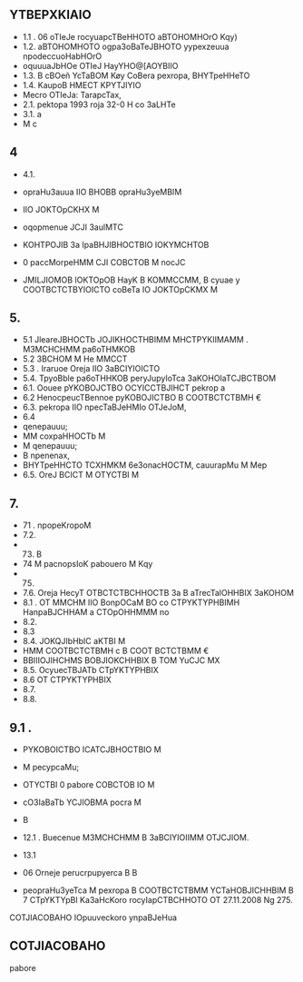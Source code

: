 <!-- image -->

## YTBEPXKIAIO

<!-- image -->

- 1.1 . 06 oTIeJe rocyuapcTBeHHOTO aBTOHOMHOrO Kqy)
- 1.2. aBTOHOMHOTO ogpa3oBaTeJBHOTO yypexzeuua npodeccuoHabHOrO
- oquuuaJbHOe OTIeJ HayYHO@[AOYBIIO
- 1.3. B cBOeñ YcTaBOM Køy CoBera pexropa, BHYTpeHHeTO
- 1.4. KaupoB HMECT KPYTJIYIO
- Mecro OTIeJa: TarapcTax,
- 2.1. pektopa 1993 roja 32-0 H co 3aLHTe
- 3.1. a
- M c

## 4

- 4.1.

- opraHu3auua IIO BHOBB opraHu3yeMBIM
- IIO JOKTOpCKHX M
- oqopmenue JCJI 3aulMTC
- KOHTPOJIB 3a IpaBHJIBHOCTBIO IOKYMCHTOB
- 0 paccMorpeHMM  CJI COBCTOB M nocJC
- JMILJIOMOB IOKTOpOB HayK B KOMMCCMM, B cyuae y COOTBCTCTBYIOICTO coBeTa IO JOKTOpCKMX M

## 5.

- 5.1 JleareJBHOCTb JOJIKHOCTHBIMM MHCTPYKIIMAMM . M3MCHCHMM pa6oTHMKOB
- 5.2 3BCHOM M He MMCCT
- 5.3 . Iraruoe Oreja IIO 3aBCIYIOICTO
- 5.4. TpyoBble pa6oTHHKOB peryJupyIoTca 3aKOHOIaTCJBCTBOM
- 6.1. Oouee   pYKOBOJCTBO OCYICCTBJIHCT pekrop a
- 6.2 HenocpeucTBennoe   pyKOBOJICTBO B COOTBCTCTBMH €
- 6.3. pekropa IIO npecTaBJeHMIo OTJeJoM,
- 6.4
- qenepauuu;
- MM coxpaHHOCTb M
- M qenepauuu;
- B npenenax,
- BHYTpeHHCTO TCXHMKM 6e3onacHOCTM, cauurapMu M Mep
- 6.5. OreJ BCICT M OTYCTBI M

## 7.

- 71 . npopeKropoM
- 7.2.
- 73. B
- 74 M pacnopsIoK pabouero M Kqy
- 75.
- 7.6. Oreja HecyT OTBCTCTBCHHOCTB 3a B aTrecTalOHHBIX 3aKOHOM
- 8.1 . OT MMCHM IIO BonpOCaM BO co CTPYKTYPHBIMH HanpaBJCHHAM a CTOpOHHMMM no
- 8.2.
- 8.3
- 8.4. JOKQJIbHbIC aKTBI M
- HMM COOTBCTCTBMH c B COOT BCTCTBMM €
- BBIIIOJIHCHMS   BOBJIOKCHHBIX B TOM YuCJC MX
- 8.5. OcyuecTBJATb CTpYKTYPHBIX
- 8.6 OT CTPYKTYPHBIX
- 8.7.
- 8.8.

## 9.1 .

- PYKOBOICTBO ICATCJBHOCTBIO M
- M pecypcaMu;
- OTYCTBI 0 pabore COBCTOB IO M
- cO3IaBaTb YCJIOBMA pocra M
- B

- 12.1 . Buecenue M3MCHCHMM B 3aBCIYIOIIMM OTJCJIOM.
- 13.1
- 06 Orneje perucrpupyerca B B
- peopraHu3yeTca M pexropa B COOTBCTCTBMM YCTaHOBJICHHBIM B 7 CTpYKTYpBI Ka3aHcKoro rocyIapCTBCHHOTO OT 27.11.2008 Ng 275.

<!-- image -->

COTJIACOBAHO IOpuuveckoro ynpaBJeHua

<!-- image -->

## COTJIACOBAHO

pabore

<!-- image -->